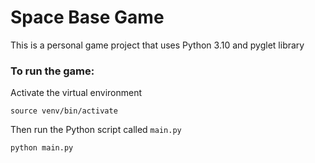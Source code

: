 # Space Base Game

This is a personal game project that uses Python 3.10 and pyglet library

### To run the game:
Activate the virtual environment 
```Consol
source venv/bin/activate
```

Then run the Python script called `main.py`
```Consol
python main.py
```
